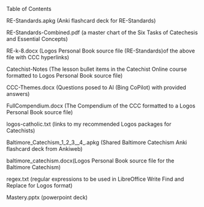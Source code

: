 Table of Contents

RE-Standards.apkg (Anki flashcard deck for RE-Standards)

RE-Standards-Combined.pdf (a master chart of the Six Tasks of Catechesis and Essential Concepts)

RE-k-8.docx (Logos Personal Book source file (RE-Standards)of the above file with CCC hyperlinks)

Catechist-Notes (The lesson bullet items in the Catechist Online course formatted to Logos Personal Book source file)

CCC-Themes.docx (Questions posed to AI (Bing CoPilot) with provided answers)

FullCompendium.docx (The Compendium of the CCC formatted to a Logos Personal Book source file)

logos-catholic.txt (links to my recommended Logos packages for Catechists)

Baltimore_Catechism_1_2_3__4_.apkg (Shared Baltimore Catechism Anki flashcard deck from Ankiweb)

baltimore_catechism.docx(Logos Personal Book source file for the Baltimore Catechism)

regex.txt (regular expressions to be used in LibreOffice Write Find and Replace for Logos format)

Mastery.pptx (powerpoint deck)
